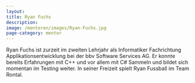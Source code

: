 ```yaml
---
layout:
title: Ryan Fuchs
description:
image: /mentoren/images/Ryan-Fuchs.jpg
page-category: mentor
---
```

Ryan Fuchs ist zurzeit im zweiten Lehrjahr als Informatiker Fachrichtung Applikationsentwicklung bei der bbv Software Services AG. Er konnte bereits Erfahrungen mit C++ und vor allem mit C# Sammeln und bildet sich momentan im Testing weiter. In seiner Freizeit spielt Ryan Fussball im Team Rontal.

